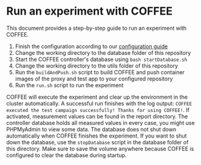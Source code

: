 # Run an experiment with COFFEE

This document provides a step-by-step guide to run an experiment with COFFEE.

1. Finish the configuration according to our [configuration guide](https://github.com/DescartesResearch/COFFEE/blob/main/docs/configuration.md)
2. Change the working directory to the database folder of this repository
3. Start the COFFEE controller's database using `bash startDatabase.sh`
4. Change the working directory to the utils folder of this repository
5. Run the `buildAndPush.sh` script to build COFFEE and push container images of the proxy and test app to your configured repository
6. Run the `run.sh` script to run the experiment

COFFEE will execute the experiment and clear up the environment in the cluster automatically. A successful run finishes
with the log output: `COFFEE executed the test campaign successfully! Thanks for using COFFEE!`. If activated,
measurement values can be found in the report directory. The controller database holds all measured values in every case,
you might use PHPMyAdmin to view some data. The database does not shut down automatically when COFFEE finishes the
experiment. If you want to shut down the database, use the `stopDatabase` script in the database folder of this directory.
Make sure to save the volume anywhere because COFFEE is configured to clear the database during startup.

